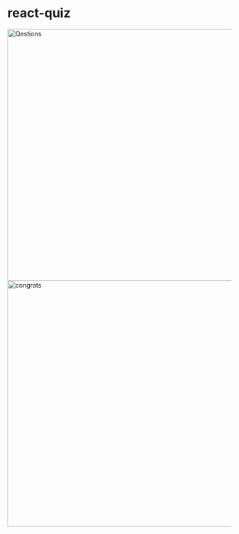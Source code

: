 # react-quiz


<img width="565" alt="Qestions" src="https://user-images.githubusercontent.com/102246247/175936082-6d7183bc-58cc-478f-9f87-42989b1dd718.png">


<img width="553" alt="congrats" src="https://user-images.githubusercontent.com/102246247/175936139-90dd1d11-e644-478a-a794-a77b4c180f00.png">
